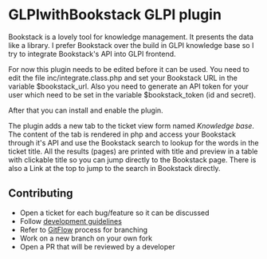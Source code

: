 # GLPIwithBookstack GLPI plugin

Bookstack is a lovely tool for knowledge management.
It presents the data like a library.
I prefer Bookstack over the build in GLPI knowledge base so I try to integrate Bookstack's API into GLPI frontend.

For now this plugin needs to be edited before it can be used.
You need to edit the file inc/integrate.class.php and set your Bookstack URL in the variable $bookstack_url.
Also you need to generate an API token for your user which need to be set in the variable $bookstack_token (id and secret).

After that you can install and enable the plugin.

The plugin adds a new tab to the ticket view form named _Knowledge base_.
The content of the tab is rendered in php and access your Bookstack through it's API and use the Bookstack search to lookup for the words in the ticket title.
All the results (pages) are printed with title and preview in a table with clickable title so you can jump directly to the Bookstack page.
There is also a Link at the top to jump to the search in Bookstack directly.

## Contributing

* Open a ticket for each bug/feature so it can be discussed
* Follow [development guidelines](http://glpi-developer-documentation.readthedocs.io/en/latest/plugins/index.html)
* Refer to [GitFlow](http://git-flow.readthedocs.io/) process for branching
* Work on a new branch on your own fork
* Open a PR that will be reviewed by a developer

